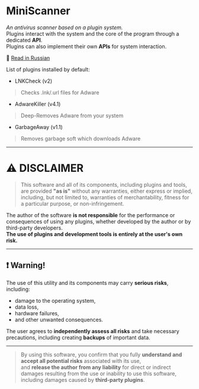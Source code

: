 # **MiniScanner**  
*An antivirus scanner based on a plugin system.*  
Plugins interact with the system and the core of the program through a dedicated **API**.  
Plugins can also implement their own **APIs** for system interaction.

📄 [Read in Russian](README_ru.md)

List of plugins installed by default:
 - LNKCheck (v2)
> Checks .lnk/.url files for Adware
 - AdwareKiller (v4.1)
> Deep-Removes Adware from your system
 - GarbageAway (v1.1)
> Removes garbage soft which downloads Adware
---


# ⚠ **DISCLAIMER**

> This software and all of its components, including plugins and tools, are provided **"as is"** without any warranties, either express or implied, including, but not limited to, warranties of merchantability, fitness for a particular purpose, or non-infringement.

The author of the software **is not responsible** for the performance or consequences of using any plugins, whether developed by the author or by third-party developers.  
**The use of plugins and development tools is entirely at the user's own risk.**

---

## ❗ **Warning!**

The use of this utility and its components may carry **serious risks**, including:

- damage to the operating system,  
- data loss,  
- hardware failures,  
- and other unwanted consequences.

The user agrees to **independently assess all risks** and take necessary precautions, including creating **backups** of important data.

---

> By using this software, you confirm that you fully **understand and accept all potential risks** associated with its use,  
> and **release the author from any liability** for direct or indirect damages resulting from the use or inability to use this software, including damages caused by **third-party plugins**.
